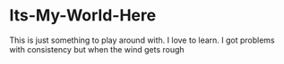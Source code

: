 # Its-My-World-Here
This is just something to play around with. 
I love to learn. I got problems with consistency but when the wind gets rough
